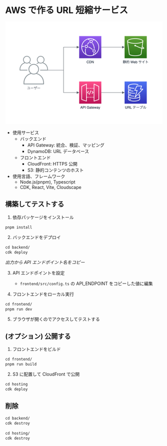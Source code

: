 # AWS で作る URL 短縮サービス

![アーキテクチャ図](architecture.png)

- 使用サービス
  - バックエンド
    - API Gateway: 統合、検証、マッピング
    - DynamoDB: URL データベース
  - フロントエンド
    - CloudFront: HTTPS 公開
    - S3: 静的コンテンツのホスト
- 使用言語、フレームワーク
  - Node.js(pnpm), Typescript
  - CDK, React, Vite, Cloudscape

## 構築してテストする

1. 依存パッケージをインストール

```
pnpm install
```

2. バックエンドをデプロイ

```
cd backend/
cdk deploy
```

_出力から API エンドポイント名をコピー_

3. API エンドポイントを設定

   - `frontend/src/config.ts` の API_ENDPOINT をコピーした値に編集

4. フロントエンドをローカル実行

```
cd frontend/
pnpm run dev
```

5. ブラウザが開くのでアクセスしてテストする

## (オプション) 公開する

1. フロントエンドをビルド

```
cd frontend/
pnpm run build
```

2. S3 に配置して CloudFront で公開

```
cd hosting
cdk deploy
```

## 削除

```
cd backend/
cdk destroy

cd hosting/
cdk destroy
```
